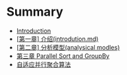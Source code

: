 # Summary

* [Introduction](README.md)
* [\[第一章\] 介绍\(introdution.md\)](di-yi-7ae05d-jie-7ecd28-introdution-md.md)
* [\[第二章\] 分析模型\(analysical modles\)](di-er-7ae05d-fen-xi-mo-578b28-analysical-modles.md)
* [第三章 Parallel Sort and GroupBy](di-san-zhang-parallel-sort-and-groupby.md)
* [自适应并行聚合算法](zi-shi-ying-bing-xing-ju-he-suan-fa.md)

